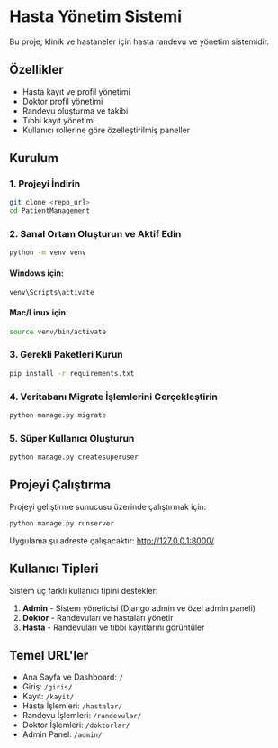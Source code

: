 # Hasta Yönetim Sistemi

Bu proje, klinik ve hastaneler için hasta randevu ve yönetim sistemidir.

## Özellikler

- Hasta kayıt ve profil yönetimi
- Doktor profil yönetimi 
- Randevu oluşturma ve takibi
- Tıbbi kayıt yönetimi
- Kullanıcı rollerine göre özelleştirilmiş paneller

## Kurulum

### 1. Projeyi İndirin
```bash
git clone <repo_url>
cd PatientManagement
```

### 2. Sanal Ortam Oluşturun ve Aktif Edin
```bash
python -m venv venv
```

#### Windows için:
```bash
venv\Scripts\activate
```

#### Mac/Linux için:
```bash
source venv/bin/activate
```

### 3. Gerekli Paketleri Kurun
```bash
pip install -r requirements.txt
```

### 4. Veritabanı Migrate İşlemlerini Gerçekleştirin
```bash
python manage.py migrate
```

### 5. Süper Kullanıcı Oluşturun
```bash
python manage.py createsuperuser
```

## Projeyi Çalıştırma

Projeyi geliştirme sunucusu üzerinde çalıştırmak için:

```bash
python manage.py runserver
```

Uygulama şu adreste çalışacaktır: http://127.0.0.1:8000/

## Kullanıcı Tipleri

Sistem üç farklı kullanıcı tipini destekler:

1. **Admin** - Sistem yöneticisi (Django admin ve özel admin paneli)
2. **Doktor** - Randevuları ve hastaları yönetir
3. **Hasta** - Randevuları ve tıbbi kayıtlarını görüntüler

## Temel URL'ler

- Ana Sayfa ve Dashboard: `/`
- Giriş: `/giris/`
- Kayıt: `/kayit/`
- Hasta İşlemleri: `/hastalar/`
- Randevu İşlemleri: `/randevular/`
- Doktor İşlemleri: `/doktorlar/`
- Admin Panel: `/admin/` 
